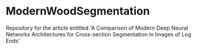 # ModernWoodSegmentation
Repository for the article entitled 'A Comparison of Modern Deep Neural Networks Architectures for Cross-section Segmentation in Images of Log Ends'
